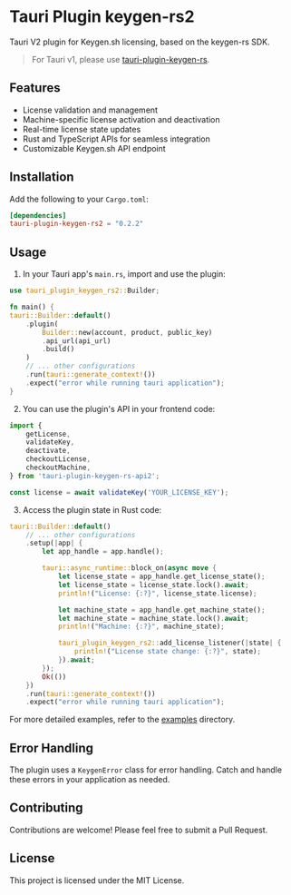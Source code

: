 # Tauri Plugin keygen-rs2

Tauri V2 plugin for Keygen.sh licensing, based on the keygen-rs SDK.

> For Tauri v1, please use [tauri-plugin-keygen-rs](../tauri-plugin-keygen-rs).

## Features
- License validation and management
- Machine-specific license activation and deactivation
- Real-time license state updates
- Rust and TypeScript APIs for seamless integration
- Customizable Keygen.sh API endpoint

## Installation

Add the following to your `Cargo.toml`:

```toml
[dependencies]
tauri-plugin-keygen-rs2 = "0.2.2"
```

## Usage

1. In your Tauri app's `main.rs`, import and use the plugin:

```rust
use tauri_plugin_keygen_rs2::Builder;

fn main() {
tauri::Builder::default()
    .plugin(
        Builder::new(account, product, public_key)
        .api_url(api_url)
        .build()
    )
    // ... other configurations
    .run(tauri::generate_context!())
    .expect("error while running tauri application");
}
```

2. You can use the plugin's API in your frontend code:

```typescript
import {
    getLicense,
    validateKey,
    deactivate,
    checkoutLicense,
    checkoutMachine,
} from 'tauri-plugin-keygen-rs-api2';

const license = await validateKey('YOUR_LICENSE_KEY');
```

3. Access the plugin state in Rust code:

```rust
tauri::Builder::default()
    // ... other configurations
    .setup(|app| {
        let app_handle = app.handle();

        tauri::async_runtime::block_on(async move {
            let license_state = app_handle.get_license_state();
            let license_state = license_state.lock().await;
            println!("License: {:?}", license_state.license);

            let machine_state = app_handle.get_machine_state();
            let machine_state = machine_state.lock().await;
            println!("Machine: {:?}", machine_state);

            tauri_plugin_keygen_rs2::add_license_listener(|state| {
                println!("License state change: {:?}", state);
            }).await;
        });
        Ok(())
    })
    .run(tauri::generate_context!())
    .expect("error while running tauri application");
```

For more detailed examples, refer to the [examples](./examples) directory.

## Error Handling

The plugin uses a `KeygenError` class for error handling. Catch and handle these errors in your application as needed.

## Contributing

Contributions are welcome! Please feel free to submit a Pull Request.

## License

This project is licensed under the MIT License.
